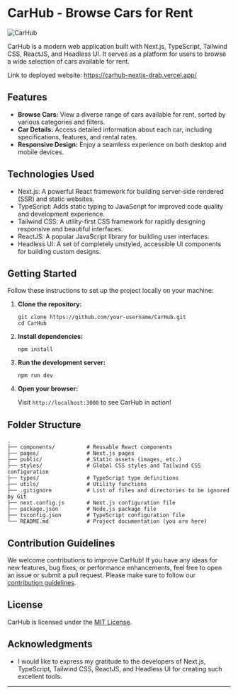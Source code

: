 # CarHub - Browse Cars for Rent

![CarHub](link-to-image.png)

CarHub is a modern web application built with Next.js, TypeScript, Tailwind CSS, ReactJS, and Headless UI. It serves as a platform for users to browse a wide selection of cars available for rent.

Link to deployed website: https://carhub-nextjs-drab.vercel.app/

## Features

- **Browse Cars:** View a diverse range of cars available for rent, sorted by various categories and filters.
- **Car Details:** Access detailed information about each car, including specifications, features, and rental rates.
- **Responsive Design:** Enjoy a seamless experience on both desktop and mobile devices.

## Technologies Used

- Next.js: A powerful React framework for building server-side rendered (SSR) and static websites.
- TypeScript: Adds static typing to JavaScript for improved code quality and development experience.
- Tailwind CSS: A utility-first CSS framework for rapidly designing responsive and beautiful interfaces.
- ReactJS: A popular JavaScript library for building user interfaces.
- Headless UI: A set of completely unstyled, accessible UI components for building custom designs.

## Getting Started

Follow these instructions to set up the project locally on your machine:

1. **Clone the repository:**

   ```
   git clone https://github.com/your-username/CarHub.git
   cd CarHub
   ```

2. **Install dependencies:**

   ```
   npm install
   ```

3. **Run the development server:**

   ```
   npm run dev
   ```

4. **Open your browser:**

   Visit `http://localhost:3000` to see CarHub in action!

## Folder Structure

```
.
├── components/          # Reusable React components
├── pages/               # Next.js pages
├── public/              # Static assets (images, etc.)
├── styles/              # Global CSS styles and Tailwind CSS configuration
├── types/               # TypeScript type definitions
├── utils/               # Utility functions
├── .gitignore           # List of files and directories to be ignored by Git
├── next.config.js       # Next.js configuration file
├── package.json         # Node.js package file
├── tsconfig.json        # TypeScript configuration file
└── README.md            # Project documentation (you are here)
```

## Contribution Guidelines

We welcome contributions to improve CarHub! If you have any ideas for new features, bug fixes, or performance enhancements, feel free to open an issue or submit a pull request. Please make sure to follow our [contribution guidelines](CONTRIBUTING.md).

## License

CarHub is licensed under the [MIT License](LICENSE).

## Acknowledgments

- I would like to express my gratitude to the developers of Next.js, TypeScript, Tailwind CSS, ReactJS, and Headless UI for creating such excellent tools.

---
